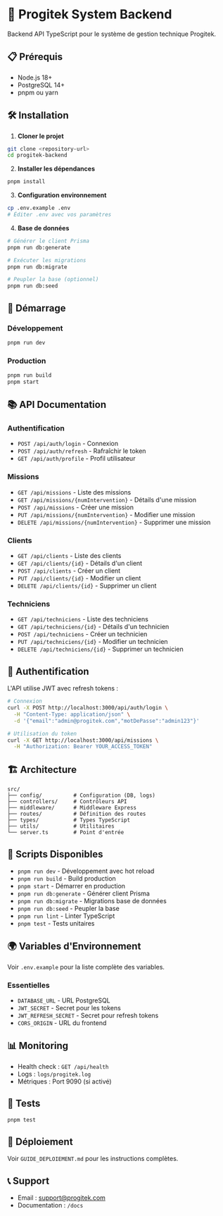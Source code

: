 # 🚀 Progitek System Backend

Backend API TypeScript pour le système de gestion technique Progitek.

## 📋 Prérequis

- Node.js 18+ 
- PostgreSQL 14+
- pnpm ou yarn

## 🛠️ Installation

1. **Cloner le projet**
```bash
git clone <repository-url>
cd progitek-backend
```

2. **Installer les dépendances**
```bash
pnpm install
```

3. **Configuration environnement**
```bash
cp .env.example .env
# Éditer .env avec vos paramètres
```

4. **Base de données**
```bash
# Générer le client Prisma
pnpm run db:generate

# Exécuter les migrations
pnpm run db:migrate

# Peupler la base (optionnel)
pnpm run db:seed
```

## 🚀 Démarrage

### Développement
```bash
pnpm run dev
```

### Production
```bash
pnpm run build
pnpm start
```

## 📚 API Documentation

### Authentification
- `POST /api/auth/login` - Connexion
- `POST /api/auth/refresh` - Rafraîchir le token
- `GET /api/auth/profile` - Profil utilisateur

### Missions
- `GET /api/missions` - Liste des missions
- `GET /api/missions/{numIntervention}` - Détails d'une mission
- `POST /api/missions` - Créer une mission
- `PUT /api/missions/{numIntervention}` - Modifier une mission
- `DELETE /api/missions/{numIntervention}` - Supprimer une mission

### Clients
- `GET /api/clients` - Liste des clients
- `GET /api/clients/{id}` - Détails d'un client
- `POST /api/clients` - Créer un client
- `PUT /api/clients/{id}` - Modifier un client
- `DELETE /api/clients/{id}` - Supprimer un client

### Techniciens
- `GET /api/techniciens` - Liste des techniciens
- `GET /api/techniciens/{id}` - Détails d'un technicien
- `POST /api/techniciens` - Créer un technicien
- `PUT /api/techniciens/{id}` - Modifier un technicien
- `DELETE /api/techniciens/{id}` - Supprimer un technicien

## 🔐 Authentification

L'API utilise JWT avec refresh tokens :

```bash
# Connexion
curl -X POST http://localhost:3000/api/auth/login \
  -H "Content-Type: application/json" \
  -d '{"email":"admin@progitek.com","motDePasse":"admin123"}'

# Utilisation du token
curl -X GET http://localhost:3000/api/missions \
  -H "Authorization: Bearer YOUR_ACCESS_TOKEN"
```

## 🏗️ Architecture

```
src/
├── config/          # Configuration (DB, logs)
├── controllers/     # Contrôleurs API
├── middleware/      # Middleware Express
├── routes/          # Définition des routes
├── types/           # Types TypeScript
├── utils/           # Utilitaires
└── server.ts        # Point d'entrée
```

## 🔧 Scripts Disponibles

- `pnpm run dev` - Développement avec hot reload
- `pnpm run build` - Build production
- `pnpm start` - Démarrer en production
- `pnpm run db:generate` - Générer client Prisma
- `pnpm run db:migrate` - Migrations base de données
- `pnpm run db:seed` - Peupler la base
- `pnpm run lint` - Linter TypeScript
- `pnpm test` - Tests unitaires

## 🌍 Variables d'Environnement

Voir `.env.example` pour la liste complète des variables.

### Essentielles
- `DATABASE_URL` - URL PostgreSQL
- `JWT_SECRET` - Secret pour les tokens
- `JWT_REFRESH_SECRET` - Secret pour refresh tokens
- `CORS_ORIGIN` - URL du frontend

## 📊 Monitoring

- Health check : `GET /api/health`
- Logs : `logs/progitek.log`
- Métriques : Port 9090 (si activé)

## 🧪 Tests

```bash
pnpm test
```

## 🚀 Déploiement

Voir `GUIDE_DEPLOIEMENT.md` pour les instructions complètes.

## 📞 Support

- Email : support@progitek.com
- Documentation : `/docs`
